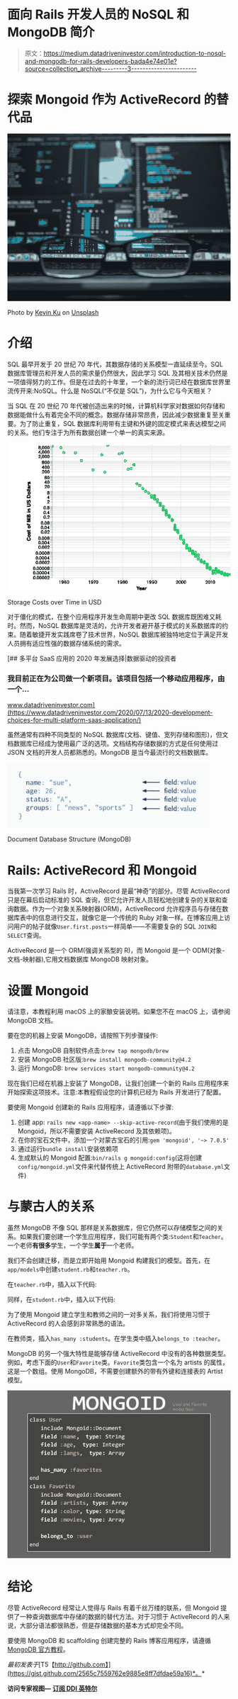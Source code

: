# 面向 Rails 开发人员的 NoSQL 和 MongoDB 简介

> 原文：<https://medium.datadriveninvestor.com/introduction-to-nosql-and-mongodb-for-rails-developers-bada4e74e01e?source=collection_archive---------3----------------------->

# 探索 Mongoid 作为 ActiveRecord 的替代品

![](img/3525708c4fe88c9e9563556dfdd9a215.png)

Photo by [Kevin Ku](https://unsplash.com/@ikukevk?utm_source=medium&utm_medium=referral) on [Unsplash](https://unsplash.com?utm_source=medium&utm_medium=referral)

# 介绍

SQL 最早开发于 20 世纪 70 年代，其数据存储的关系模型一直延续至今。SQL 数据库管理员和开发人员的需求量仍然很大，因此学习 SQL 及其相关技术仍然是一项值得努力的工作。但是在过去的十年里，一个新的流行词已经在数据库世界里流传开来:NoSQL。什么是 NoSQL(“不仅是 SQL”)，为什么它与今天相关？

当 SQL 在 20 世纪 70 年代被创造出来的时候，计算机科学家对数据如何存储和数据能做什么有着完全不同的概念。数据存储非常昂贵，因此减少数据重复至关重要。为了防止重复，SQL 数据库利用带有主键和外键的固定模式来表达模型之间的关系。他们专注于为所有数据创建一个单一的真实来源。

![](img/82890ee8ef0832a3a8248bffd8d1df01.png)

Storage Costs over Time in USD

对于僵化的模式，在整个应用程序开发生命周期中更改 SQL 数据库既困难又耗时。然而，NoSQL 数据库是灵活的，允许开发者避开基于模式的关系数据库的约束。随着敏捷开发实践席卷了技术世界，NoSQL 数据库被独特地定位于满足开发人员拥有适应性强的数据存储系统的需求。

[](https://www.datadriveninvestor.com/2020/07/13/2020-development-choices-for-multi-platform-saas-application/) [## 多平台 SaaS 应用的 2020 年发展选择|数据驱动的投资者

### 我目前正在为公司做一个新项目。该项目包括一个移动应用程序，由一个…

www.datadriveninvestor.com](https://www.datadriveninvestor.com/2020/07/13/2020-development-choices-for-multi-platform-saas-application/) 

虽然通常有四种不同类型的 NoSQL 数据库(文档、键值、宽列存储和图形)，但文档数据库已经成为使用最广泛的选项。文档结构存储数据的方式是任何使用过 JSON 文档的开发人员都熟悉的。MongoDB 是当今最流行的文档数据库。

![](img/a94877cbf9d04e8f8a2da99169e49c26.png)

Document Database Structure (MongoDB)

# Rails: ActiveRecord 和 Mongoid

当我第一次学习 Rails 时，ActiveRecord 是最“神奇”的部分。尽管 ActiveRecord 只是在幕后启动标准的 SQL 查询，但它允许开发人员轻松地创建复杂的关联和查询数据。作为一个对象关系映射器(ORM)，ActiveRecord 允许程序员与存储在数据库表中的信息进行交互，就像它是一个传统的 Ruby 对象一样。在博客应用上访问用户的帖子就像`User.first.posts`一样简单——不需要复杂的 SQL `JOIN`和`SELECT`查询。

ActiveRecord 是一个 ORM(强调关系型的 R)，而 Mongoid 是一个 ODM(对象-文档-映射器),它用文档数据库 MongoDB 映射对象。

# 设置 Mongoid

请注意，本教程利用 macOS 上的家酿安装说明。如果您不在 macOS 上，请参阅 MongoDB 文档。

要在您的机器上安装 MongoDB，请按照下列步骤操作:

1.  点击 MongoDB 自制软件点击:`brew tap mongodb/brew`
2.  安装 MongoDB 社区版:`brew install mongodb-community@4.2`
3.  运行 MongoDB: `brew services start mongodb-community@4.2`

现在我们已经在机器上安装了 MongoDB，让我们创建一个新的 Rails 应用程序来开始探索这项技术。注意:本教程假设您的计算机已经为 Rails 开发进行了配置。

要使用 Mongoid 创建新的 Rails 应用程序，请遵循以下步骤:

1.  创建 app: `rails new <app-name> --skip-active-record`(由于我们使用的是 Mongoid，所以不需要安装 ActiveRecord 及其依赖项)。
2.  在你的宝石文件中，添加一个对蒙古宝石的引用:`gem 'mongoid', '~> 7.0.5'`
3.  通过运行`bundle install`安装依赖项
4.  生成默认的 Mongoid 配置:`bin/rails g mongoid:config`(这将创建`config/mongoid.yml`文件来代替传统上 ActiveRecord 附带的`database.yml`文件)

# 与蒙古人的关系

虽然 MongoDB 不像 SQL 那样是关系数据库，但它仍然可以存储模型之间的关系。如果我们要创建一个学生应用程序，我们可能有两个类:`Student`和`Teacher`。一个老师**有很多**学生，一个学生**属于**一个老师。

我们不会创建迁移，而是立即开始用 Mongoid 构建我们的模型。首先，在`app/models`中创建`student.rb`和`teacher.rb`。

在`teacher.rb`中，插入以下代码:

同样，在`student.rb`中，插入以下代码:

为了使用 Mongoid 建立学生和教师之间的一对多关系，我们将使用习惯于 ActiveRecord 的人会感到非常熟悉的语法。

在教师类，插入`has_many :students`。在学生类中插入`belongs_to :teacher`。

MongoDB 的另一个强大特性是能够存储 ActiveRecord 中没有的各种数据类型。例如，考虑下面的`User`和`Favorite`类。`Favorite`类包含一个名为 artists 的属性，这是一个数组。使用 MongoDB，不需要创建额外的带有外键和连接表的 Artist 模型。

![](img/e9638d976a5a7bb69cc64f463138e6ae.png)

# 结论

尽管 ActiveRecord 经常让人觉得与 Rails 有着千丝万缕的联系，但 Mongoid 提供了一种查询数据库中存储的数据的替代方法。对于习惯于 ActiveRecord 的人来说，大部分语法都很熟悉，但是存储数据的基本方式却完全不同。

要使用 MongoDB 和 scaffolding 创建完整的 Rails 博客应用程序，请遵循 [MongoDB 官方教程](https://docs.mongodb.com/mongoid/current/tutorials/getting-started-rails/#add-mongoid)。

*最初发表于*[T5【http://github.com】](https://gist.github.com/2565c7559762e9885e8ff7dfdae59a16)*。*

**访问专家视图—** [**订阅 DDI 英特尔**](https://datadriveninvestor.com/ddi-intel)